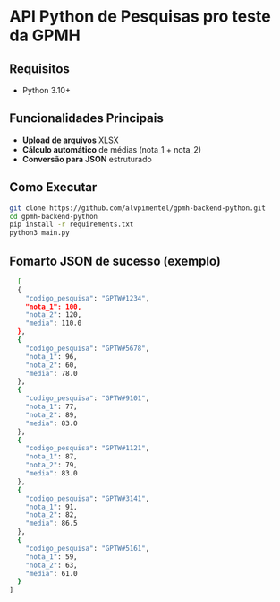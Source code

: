 #  API Python de Pesquisas pro teste da GPMH

## Requisitos
- Python 3.10+

## Funcionalidades Principais
- **Upload de arquivos** XLSX
- **Cálculo automático** de médias (nota_1 + nota_2)
- **Conversão para JSON** estruturado

## Como Executar
```bash
git clone https://github.com/alvpimentel/gpmh-backend-python.git
cd gpmh-backend-python
pip install -r requirements.txt
python3 main.py
```

## Fomarto JSON de sucesso (exemplo)
```bash
  [
  {
    "codigo_pesquisa": "GPTW#1234",
    "nota_1": 100,
    "nota_2": 120,
    "media": 110.0
  },
  {
    "codigo_pesquisa": "GPTW#5678",
    "nota_1": 96,
    "nota_2": 60,
    "media": 78.0
  },
  {
    "codigo_pesquisa": "GPTW#9101",
    "nota_1": 77,
    "nota_2": 89,
    "media": 83.0
  },
  {
    "codigo_pesquisa": "GPTW#1121",
    "nota_1": 87,
    "nota_2": 79,
    "media": 83.0
  },
  {
    "codigo_pesquisa": "GPTW#3141",
    "nota_1": 91,
    "nota_2": 82,
    "media": 86.5
  },
  {
    "codigo_pesquisa": "GPTW#5161",
    "nota_1": 59,
    "nota_2": 63,
    "media": 61.0
  }
]
```
